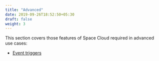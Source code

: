 ```yaml
---
title: "Advanced"
date: 2019-09-26T18:52:50+05:30
draft: false
weight: 3
---
```


This section covers those features of Space Cloud required in advanced use cases:

- [Event triggers](/advanced/event-triggers)
